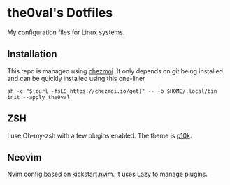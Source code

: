 # the0val's Dotfiles

My configuration files for Linux systems.

## Installation

This repo is managed using [chezmoi](https://www.chezmoi.io/). It only depends on git being installed and can be quickly installed using this one-liner

`sh -c "$(curl -fsLS https://chezmoi.io/get)" -- -b $HOME/.local/bin init --apply the0val`

## ZSH

I use Oh-my-zsh with a few plugins enabled. The theme is [p10k](https://github.com/romkatv/powerlevel10k).

## Neovim

Nvim config based on [kickstart.nvim](https://github.com/nvim-lua/kickstart.nvim). It uses [Lazy](https://github.com/folke/lazy.nvim) to manage plugins.
